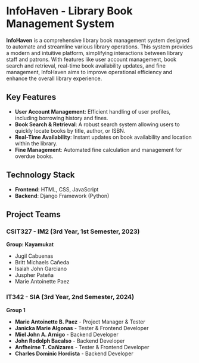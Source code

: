 # InfoHaven - Library Book Management System

**InfoHaven** is a comprehensive library book management system designed to automate and streamline various library operations. This system provides a modern and intuitive platform, simplifying interactions between library staff and patrons. With features like user account management, book search and retrieval, real-time book availability updates, and fine management, InfoHaven aims to improve operational efficiency and enhance the overall library experience.

## Key Features
- **User Account Management**: Efficient handling of user profiles, including borrowing history and fines.
- **Book Search & Retrieval**: A robust search system allowing users to quickly locate books by title, author, or ISBN.
- **Real-Time Availability**: Instant updates on book availability and location within the library.
- **Fine Management**: Automated fine calculation and management for overdue books.

## Technology Stack
- **Frontend**: HTML, CSS, JavaScript
- **Backend**: Django Framework (Python)

## Project Teams

### CSIT327 - IM2 (3rd Year, 1st Semester, 2023)
**Group: Kayamukat**
- Jugil Cabuenas
- Britt Michaels Cañeda
- Isaiah John Garciano
- Juspher Pateña
- Marie Antoinette Paez

### IT342 - SIA (3rd Year, 2nd Semester, 2024)
**Group 1**
- **Marie Antoinette B. Paez** - Project Manager & Tester
- **Janicka Marie Algonas** - Tester & Frontend Developer
- **Miel John A. Arnigo** - Backend Developer
- **John Rodolph Bacalso** - Backend Developer
- **Anfheirne T. Cañizares** - Tester & Frontend Developer
- **Charles Dominic Hordista** - Backend Developer
